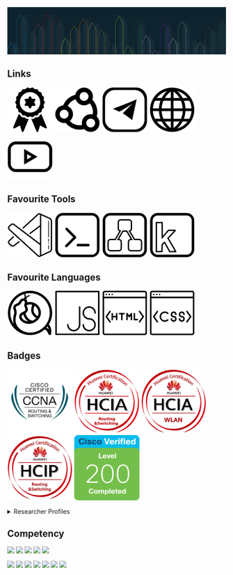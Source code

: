 ![](./resources/backgrounds/pencils.svg)

## Links
[![Credly](./resources/icons/badge.svg)](https://www.credly.com/users/fatum)
[![ВКонтакте](./resources/icons/social.svg)](https://vk.com/lemafas)
[![Telegram](./resources/icons/telegram.svg)](https://t.me/everlike)
[![WebSite](./resources/icons/web.svg)](https://fatumfl.github.io/)
[![Youtube](./resources/icons/youtube.svg)](https://www.youtube.com/channel/UCGPux_yPhvm71SCI6EBSmEA)

## Favourite Tools
[![Visual Studio Code](./resources/icons/vscode.svg)](https://github.com/microsoft/vscode)
[![cmder](./resources/icons/terminal.svg)](https://cmder.net)
[![Draw.io](./resources/icons/draw-io.svg)](https://app.diagrams.net)
[![Keypirinha](./resources/icons/keypirinha.svg)](https://keypirinha.com)

## Favourite Languages
[![Python](./resources/icons/python.svg)](https://www.python.org/)
[![JavaScript](./resources/icons/javascript.svg)](https://developer.mozilla.org/ru/docs/Web/JavaScript)
[![HTML](./resources/icons/html.svg)](https://developer.mozilla.org/ru/docs/Web/HTML)
[![CSS](./resources/icons/css.svg)](https://developer.mozilla.org/ru/docs/Web/CSS)


## Badges
<p>
<img src="./resources/badges/cisco-rs.png" alt="CCNA R&S" width="150"/>
<img src="./resources/badges/hcia-rs.png" alt="HCIA R&S" width="150"/>
<img src="./resources/badges/hcia-wlan.jpg" alt="HCIA WLAN" width="150"/>
<img src="./resources/badges/hcip-rs.jpg" alt="HCIP R&S" width="150"/>
<img src="./resources/badges/cisco-200.png" alt="Cisco 200" width="150"/>
</p>

<details>
<summary>Researcher Profiles</summary>
📜 [ORCID](https://orcid.org/0000-0001-7983-462X?lang=en)\
📜 [Scopus](https://www.scopus.com/authid/detail.uri?authorId=56586192200)\
📜 [Science Index](https://www.elibrary.ru/author_items.asp?authorid=746015)\
📜 [Research Gate](https://www.researchgate.net/profile/Lenar-M-Faskhutdinov)\
📜 [Google Scholar](https://scholar.google.com/citations?user=lBr3X9YAAAAJ&hl=ru)\
📜 [Web of Science](https://publons.com/researcher/1907695/lenar-m-faskhutdinov/)
</details>
  
## Competency
![](https://img.shields.io/badge/Cisco-R%26S-red)
![](https://img.shields.io/badge/Huawei-R%26S-red)
![](https://img.shields.io/badge/Huawei-WLAN-red)
![](https://img.shields.io/badge/Cisco-ISE-red)
![](https://img.shields.io/badge/VMWare-ESXi-red)

![](https://img.shields.io/badge/Python-green)
![](https://img.shields.io/badge/Zabbix-green)
![](https://img.shields.io/badge/Windows-green)
![](https://img.shields.io/badge/Linux-green)
![](https://img.shields.io/badge/ITIL|ITSM-blue)
![](https://img.shields.io/badge/edTech-blue)
![](https://img.shields.io/badge/HLD|LLD-blue)
